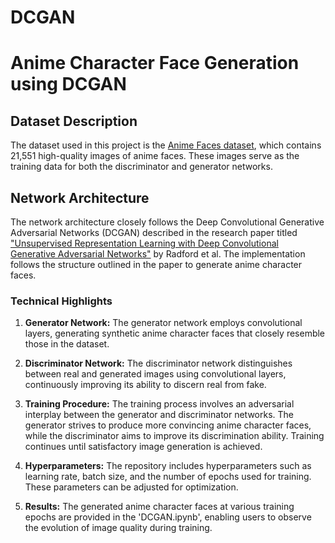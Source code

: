 # DCGAN
# Anime Character Face Generation using DCGAN

## Dataset Description
The dataset used in this project is the [Anime Faces dataset](https://www.kaggle.com/soumikrakshit/anime-faces), which contains 21,551 high-quality images of anime faces. These images serve as the training data for both the discriminator and generator networks.

## Network Architecture
The network architecture closely follows the Deep Convolutional Generative Adversarial Networks (DCGAN) described in the research paper titled ["Unsupervised Representation Learning with Deep Convolutional Generative Adversarial Networks"](https://arxiv.org/pdf/1511.06434.pdf) by Radford et al. The implementation follows the structure outlined in the paper to generate anime character faces.

### Technical Highlights
1. **Generator Network:** The generator network employs convolutional layers, generating synthetic anime character faces that closely resemble those in the dataset.

2. **Discriminator Network:** The discriminator network distinguishes between real and generated images using convolutional layers, continuously improving its ability to discern real from fake.

3. **Training Procedure:** The training process involves an adversarial interplay between the generator and discriminator networks. The generator strives to produce more convincing anime character faces, while the discriminator aims to improve its discrimination ability. Training continues until satisfactory image generation is achieved.

4. **Hyperparameters:** The repository includes hyperparameters such as learning rate, batch size, and the number of epochs used for training. These parameters can be adjusted for optimization.

5. **Results:** The generated anime character faces at various training epochs are provided in the 'DCGAN.ipynb', enabling users to observe the evolution of image quality during training.

